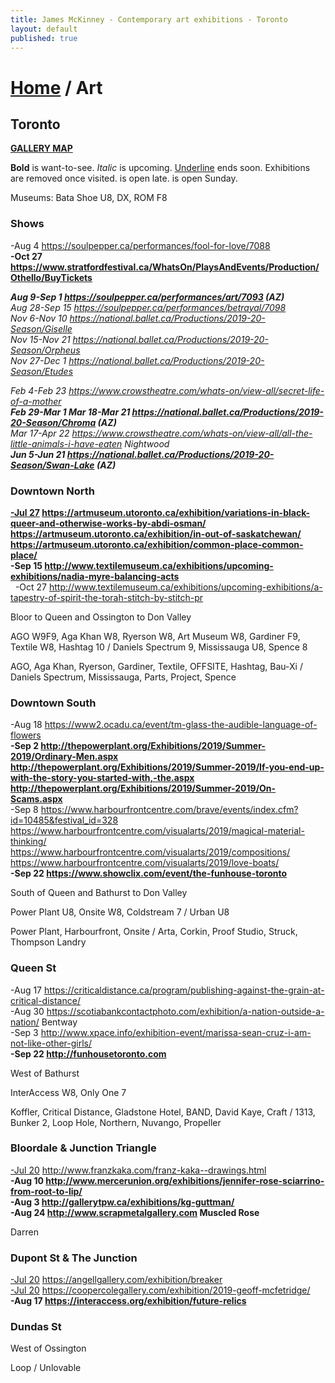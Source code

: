 ```yaml
---
title: James McKinney - Contemporary art exhibitions - Toronto
layout: default
published: true
---
```


# [Home](/) / Art

## Toronto

**[GALLERY MAP](https://www.google.com/maps/d/u/0/edit?mid=1sMiga7vQsqWdqEVQCqHsxjX2jeU)**

<span class="glyphicon glyphicon-info-sign" aria-hidden="true"></span> <strong>Bold</strong> is want-to-see. <em>Italic</em> is upcoming. <u>Underline</u> ends soon. Exhibitions are removed once visited. <span class="glyphicon glyphicon-time" aria-hidden="true"></span> is open late. <span class="glyphicon glyphicon-calendar" aria-hidden="true"></span> is open Sunday.

<span class="glyphicon glyphicon-calendar" aria-hidden="true"></span> <span class="glyphicon glyphicon-time" aria-hidden="true"></span> Museums: Bata Shoe U8, DX, ROM F8

### Shows

-Aug 4 <https://soulpepper.ca/performances/fool-for-love/7088>  
**-Oct 27 <https://www.stratfordfestival.ca/WhatsOn/PlaysAndEvents/Production/Othello/BuyTickets>**  

_**Aug 9-Sep 1 <https://soulpepper.ca/performances/art/7093> (AZ)**_  
_Aug 28-Sep 15 <https://soulpepper.ca/performances/betrayal/7098>_  
_Nov 6-Nov 10 <https://national.ballet.ca/Productions/2019-20-Season/Giselle>_  
_Nov 15-Nov 21 <https://national.ballet.ca/Productions/2019-20-Season/Orpheus>_  
_Nov 27-Dec 1 <https://national.ballet.ca/Productions/2019-20-Season/Etudes>_  

_Feb 4-Feb 23 <https://www.crowstheatre.com/whats-on/view-all/secret-life-of-a-mother>_  
_**Feb 29-Mar 1 Mar 18-Mar 21 <https://national.ballet.ca/Productions/2019-20-Season/Chroma> (AZ)**_  
_Mar 17-Apr 22 <https://www.crowstheatre.com/whats-on/view-all/all-the-little-animals-i-have-eaten> Nightwood_  
_**Jun 5-Jun 21 <https://national.ballet.ca/Productions/2019-20-Season/Swan-Lake> (AZ)**_  

### Downtown North

**<u>-Jul 27</u> <https://artmuseum.utoronto.ca/exhibition/variations-in-black-queer-and-otherwise-works-by-abdi-osman/> <https://artmuseum.utoronto.ca/exhibition/in-out-of-saskatchewan/> <https://artmuseum.utoronto.ca/exhibition/common-place-common-place/>**  
**-Sep 15 <http://www.textilemuseum.ca/exhibitions/upcoming-exhibitions/nadia-myre-balancing-acts>**  
  -Oct 27 <http://www.textilemuseum.ca/exhibitions/upcoming-exhibitions/a-tapestry-of-spirit-the-torah-stitch-by-stitch-pr>  

<span class="glyphicon glyphicon-info-sign" aria-hidden="true"></span> Bloor to Queen and Ossington to Don Valley

<span class="glyphicon glyphicon-time" aria-hidden="true"></span> AGO W9F9, Aga Khan W8, Ryerson W8, Art Museum W8, Gardiner F9, Textile W8, Hashtag 10 / Daniels Spectrum 9, Mississauga U8, Spence 8

<span class="glyphicon glyphicon-calendar" aria-hidden="true"></span> AGO, Aga Khan, Ryerson, Gardiner, Textile, OFFSITE, Hashtag, Bau-Xi / Daniels Spectrum, Mississauga, Parts, Project, Spence

### Downtown South

-Aug 18 <https://www2.ocadu.ca/event/tm-glass-the-audible-language-of-flowers>  
**-Sep 2 <http://thepowerplant.org/Exhibitions/2019/Summer-2019/Ordinary-Men.aspx> <http://thepowerplant.org/Exhibitions/2019/Summer-2019/If-you-end-up-with-the-story-you-started-with,-the.aspx> <http://thepowerplant.org/Exhibitions/2019/Summer-2019/On-Scams.aspx>**  
-Sep 8 <https://www.harbourfrontcentre.com/brave/events/index.cfm?id=10485&festival_id=328> <https://www.harbourfrontcentre.com/visualarts/2019/magical-material-thinking/> <https://www.harbourfrontcentre.com/visualarts/2019/compositions/> <https://www.harbourfrontcentre.com/visualarts/2019/love-boats/>  
**-Sep 22 <https://www.showclix.com/event/the-funhouse-toronto>**  

<span class="glyphicon glyphicon-info-sign" aria-hidden="true"></span> South of Queen and Bathurst to Don Valley

<span class="glyphicon glyphicon-time" aria-hidden="true"></span> Power Plant U8, Onsite W8, Coldstream 7 / Urban U8

<span class="glyphicon glyphicon-calendar" aria-hidden="true"></span> Power Plant, Harbourfront, Onsite / Arta, Corkin, Proof Studio, Struck, Thompson Landry

### Queen St

-Aug 17 <https://criticaldistance.ca/program/publishing-against-the-grain-at-critical-distance/>  
-Aug 30 <https://scotiabankcontactphoto.com/exhibition/a-nation-outside-a-nation/> Bentway  
-Sep 3 <http://www.xpace.info/exhibition-event/marissa-sean-cruz-i-am-not-like-other-girls/>  
**-Sep 22 <http://funhousetoronto.com>**  

<span class="glyphicon glyphicon-info-sign" aria-hidden="true"></span> West of Bathurst

<span class="glyphicon glyphicon-time" aria-hidden="true"></span> InterAccess W8, Only One 7

<span class="glyphicon glyphicon-calendar" aria-hidden="true"></span> Koffler, Critical Distance, Gladstone Hotel, BAND, David Kaye, Craft / 1313, Bunker 2, Loop Hole, Northern, Nuvango, Propeller

### Bloordale & Junction Triangle

<u>-Jul 20</u> <http://www.franzkaka.com/franz-kaka--drawings.html>  
**-Aug 10 <http://www.mercerunion.org/exhibitions/jennifer-rose-sciarrino-from-root-to-lip/>**  
**-Aug 3 <http://gallerytpw.ca/exhibitions/kg-guttman/>**  
**-Aug 24 <http://www.scrapmetalgallery.com> Muscled Rose**  

<span class="glyphicon glyphicon-calendar" aria-hidden="true"></span> Darren

### Dupont St & The Junction

<u>-Jul 20</u> <https://angellgallery.com/exhibition/breaker>  
<u>-Jul 20</u> <https://coopercolegallery.com/exhibition/2019-geoff-mcfetridge/>  
**-Aug 17 <https://interaccess.org/exhibition/future-relics>**  

### Dundas St

<span class="glyphicon glyphicon-info-sign" aria-hidden="true"></span> West of Ossington

<span class="glyphicon glyphicon-calendar" aria-hidden="true"></span> Loop / Unlovable
